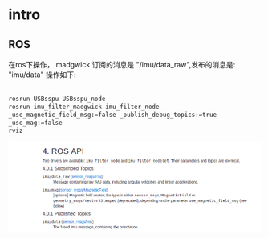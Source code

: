 # intro
## ROS
在ros下操作，
madgwick 订阅的消息是 "/imu/data_raw",发布的消息是: "imu/data" 
操作如下:
```

rosrun USBsspu USBsspu_node
rosrun imu_filter_madgwick imu_filter_node _use_magnetic_field_msg:=false _publish_debug_topics:=true _use_mag:=false
rviz
```
![](_v_images/20181204223115360_243496880.png)